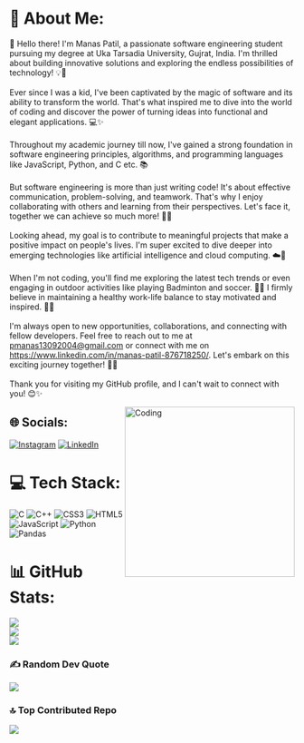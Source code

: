 # 💫 About Me:
👋 Hello there! I'm Manas Patil, a passionate software engineering student pursuing my degree at Uka Tarsadia University, Gujrat, India. I'm thrilled about building innovative solutions and exploring the endless possibilities of technology! 💡🚀<br><br>Ever since I was a kid, I've been captivated by the magic of software and its ability to transform the world. That's what inspired me to dive into the world of coding and discover the power of turning ideas into functional and elegant applications. 💻✨<br><br>Throughout my academic journey till now, I've gained a strong foundation in software engineering principles, algorithms, and programming languages like JavaScript, Python, and C etc. 📚<br><br>But software engineering is more than just writing code! It's about effective communication, problem-solving, and teamwork. That's why I enjoy collaborating with others and learning from their perspectives. Let's face it, together we can achieve so much more! 🤝💡<br><br>Looking ahead, my goal is to contribute to meaningful projects that make a positive impact on people's lives. I'm super excited to dive deeper into emerging technologies like artificial intelligence and cloud computing. ☁️🤖<br><br>When I'm not coding, you'll find me exploring the latest tech trends or even engaging in outdoor activities like playing Badminton and soccer. 🌲🏸 I firmly believe in maintaining a healthy work-life balance to stay motivated and inspired. 💪🌈<br><br>I'm always open to new opportunities, collaborations, and connecting with fellow developers. Feel free to reach out to me at pmanas13092004@gmail.com or connect with me on https://www.linkedin.com/in/manas-patil-876718250/. Let's embark on this exciting journey together! 💌🚀<br><br>Thank you for visiting my GitHub profile, and I can't wait to connect with you! 😊✨

<img align="right" src="https://media4.giphy.com/media/qgQUggAC3Pfv687qPC/giphy.gif?cid=ecf05e476pvvicrob9xtlp67pu7yuat2759zxdf188mrb1ge&ep=v1_gifs_search&rid=giphy.gif&ct=g" width="300px" alt="Coding">

## 🌐 Socials:
[![Instagram](https://img.shields.io/badge/Instagram-%23E4405F.svg?logo=Instagram&logoColor=white)](https://instagram.com/patil_manas_04) [![LinkedIn](https://img.shields.io/badge/LinkedIn-%230077B5.svg?logo=linkedin&logoColor=white)](https://linkedin.com/in/manas-patil-876718250) 

# 💻 Tech Stack:
![C](https://img.shields.io/badge/c-%2300599C.svg?style=flat-square&logo=c&logoColor=white) ![C++](https://img.shields.io/badge/c++-%2300599C.svg?style=flat-square&logo=c%2B%2B&logoColor=white) ![CSS3](https://img.shields.io/badge/css3-%231572B6.svg?style=flat-square&logo=css3&logoColor=white) ![HTML5](https://img.shields.io/badge/html5-%23E34F26.svg?style=flat-square&logo=html5&logoColor=white) ![JavaScript](https://img.shields.io/badge/javascript-%23323330.svg?style=flat-square&logo=javascript&logoColor=%23F7DF1E) ![Python](https://img.shields.io/badge/python-3670A0?style=flat-square&logo=python&logoColor=ffdd54) ![Pandas](https://img.shields.io/badge/pandas-%23150458.svg?style=flat-square&logo=pandas&logoColor=white)
# 📊 GitHub Stats:
![](https://github-readme-stats.vercel.app/api?username=patilmanas04&theme=tokyonight&hide_border=false&include_all_commits=false&count_private=false)<br/>
![](https://github-readme-streak-stats.herokuapp.com/?user=patilmanas04&theme=tokyonight&hide_border=false)<br/>
![](https://github-readme-stats.vercel.app/api/top-langs/?username=patilmanas04&theme=tokyonight&hide_border=false&include_all_commits=false&count_private=false&layout=compact)

<!-- ## 🏆 GitHub Trophies
![](https://github-profile-trophy.vercel.app/?username=patilmanas04&theme=discord&no-frame=true&no-bg=false&margin-w=4) -->

### ✍️ Random Dev Quote
![](https://quotes-github-readme.vercel.app/api?type=horizontal&theme=radical)

### 🔝 Top Contributed Repo
![](https://github-contributor-stats.vercel.app/api?username=patilmanas04&limit=5&theme=tokyonight&combine_all_yearly_contributions=true)
